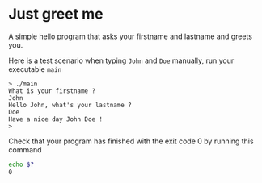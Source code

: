 # Just greet me
A simple hello program that asks your firstname and lastname and greets you.

Here is a test scenario when typing `John` and `Doe` manually, run your executable `main`
```
> ./main
What is your firstname ?
John
Hello John, what's your lastname ?
Doe
Have a nice day John Doe !
>
```

Check that your program has finished with the exit code 0 by running this command
```sh
echo $?
0
```
